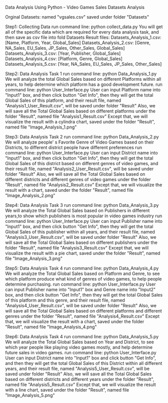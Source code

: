 Data Analysis Using Python - Video Games Sales Datasets Analysis

Orginal Datasets: named "vgsales.csv" saved under folder "Datasets"

Step1: Collecting Data
run command line: python collect_data.py
You will get all of the specific data which are required for every data analysis task, and then save as csv file into fold Datasets
Result files: 
Datasets_Analysis_1.csv: [Name, Platform, Year, Global_Sales]
Datasets_Analysis_2.csv: [Genre, NA_Sales, EU_Sales, JP_Sales, Other_Sales, Global_Sales]
Datasets_Analysis_3.csv: [Year, Publisher, Global_Sales]
Datasets_Analysis_4.csv: [Platform, Genre, Global_Sales]
Datasets_Analysis_5.csv: [Year, NA_Sales, EU_Sales, JP_Sales, Other_Sales]


Step2: Data Analysis Task 1
run command line: python Data_Analysis_1.py
We will analyze the total Global Sales based on different Platforms within all years, to help determine which platform has a good development future.
run command line: python User_Interface.py
User can input Platform name into "Input1" box, and then click button "Get Info", then they will get the total Global Sales of this platform, and their result file, named "Analysis1_User_Result.csv", will be saved under folder "Result"
Also, we will save all the Total Global Sales based on different platforms under the folder "Result", named file "Analysis1_Result.csv"
Except that, we will visualize the result with a cylindra chart, saved under the folder "Result", named file "Image_Analysis_1.png"

Step3: Data Analysis Task 2
run command line: python Data_Analysis_2.py
We will analyze people' s Favorite Genre of Video Games based on their Districts, to different district people have different preferences
run command line: python User_Interface.py
User can input District name into "Input1" box, and then click button "Get Info", then they will get the total Global Sales of this district based on different genres of video games, and their result file, named "Analysis2_User_Result.csv", will be saved under folder "Result"
Also, we will save all the Total Global Sales based on different districts and different genres of video games under the folder "Result", named file "Analysis2_Result.csv"
Except that, we will visualize the result with a chart, saved under the folder "Result", named file "Image_Analysis_2.png"

Step4: Data Analysis Task 3
run command line: python Data_Analysis_3.py
We will analyze the Total Global Sales based on Publishers in different years,to show which publishers is most popular in video games industry
run command line: python User_Interface.py
User can input Publisher name into "Input1" box, and then click button "Get Info", then they will get the total Global Sales of this publisher within all years, and their result file, named "Analysis3_User_Result.csv", will be saved under folder "Result"
Also, we will save all the Total Global Sales based on different publishers under the folder "Result", named file "Analysis3_Result.csv"
Except that, we will visualize the result with a pie chart, saved under the folder "Result", named file "Image_Analysis_3.png"

Step5: Data Analysis Task 4
run command line: python Data_Analysis_4.py
We will analyze the Total Global Sales based on Platform and Genre, to see which platform produce what kind of genres of video games, to help people determine purchasing.
run command line: python User_Interface.py
User can input Publisher name into "Input1" box and Genre name into "Input2" box, and then click button "Get Info", then they will get the total Global Sales of this platform and this genre, and their result file, named "Analysis4_User_Result.csv", will be saved under folder "Result"
Also, we will save all the Total Global Sales based on different platforms and different genres under the folder "Result", named file "Analysis4_Result.csv"
Except that, we will visualize the result with a chart, saved under the folder "Result", named file "Image_Analysis_4.png"

Step6: Data Analysis Task 4
run command line: python Data_Analysis_5.py
We will analyze the Total Global Sales based on Year and District, to see which year people like playing video games mostly, and help determine future sales in video games.
run command line: python User_Interface.py
User can input District name into "Input1" box and click button "Get Info", and then they will get the total Global Sales of this District within all different years, and their result file, named "Analysis5_User_Result.csv", will be saved under folder "Result"
Also, we will save all the Total Global Sales based on different districts and different years under the folder "Result", named file "Analysis5_Result.csv"
Except that, we will visualize the result with a line chart, saved under the folder "Result", named file "Image_Analysis_5.png"


